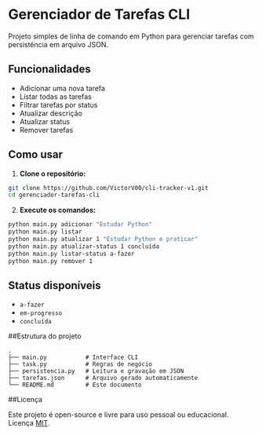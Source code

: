 
# Gerenciador de Tarefas CLI

Projeto simples de linha de comando em Python para gerenciar tarefas com persistência em arquivo JSON.

## Funcionalidades

- Adicionar uma nova tarefa
- Listar todas as tarefas
- Filtrar tarefas por status
- Atualizar descrição
- Atualizar status
- Remover tarefas

## Como usar

1. **Clone o repositório:**

```bash
git clone https://github.com/VictorV00/cli-tracker-v1.git
cd gerenciador-tarefas-cli
```

2. **Execute os comandos:**

```bash
python main.py adicionar "Estudar Python"
python main.py listar
python main.py atualizar 1 "Estudar Python e praticar"
python main.py atualizar-status 1 concluída
python main.py listar-status a-fazer
python main.py remover 1
```

## Status disponíveis

- `a-fazer`
- `em-progresso`
- `concluída`

##Estrutura do projeto

```
.
├── main.py           # Interface CLI
├── task.py           # Regras de negócio
├── persistencia.py   # Leitura e gravação em JSON
├── tarefas.json      # Arquivo gerado automaticamente
└── README.md         # Este documento
```
##Licença

Este projeto é open-source e livre para uso pessoal ou educacional. Licença [MIT](https://opensource.org/licenses/MIT).
